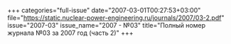 +++
categories="full-issue"
date="2007-03-01T00:27:53+03:00"
file="https://static.nuclear-power-engineering.ru/journals/2007/03-2.pdf"
issue="2007-03"
issue_name="2007 - №03"
title="Полный номер журнала №03 за 2007 год (часть 2)"
+++
